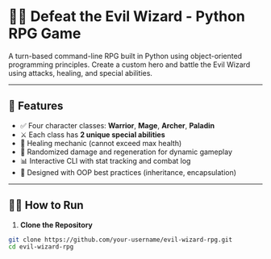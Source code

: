 # 🧙‍♂️ Defeat the Evil Wizard - Python RPG Game

A turn-based command-line RPG built in Python using object-oriented programming principles. Create a custom hero and battle the Evil Wizard using attacks, healing, and special abilities.

---

## 🎯 Features

- ✅ Four character classes: **Warrior**, **Mage**, **Archer**, **Paladin**
- ⚔️ Each class has **2 unique special abilities**
- 💖 Healing mechanic (cannot exceed max health)
- 🎲 Randomized damage and regeneration for dynamic gameplay
- 📊 Interactive CLI with stat tracking and combat log
- 🧠 Designed with OOP best practices (inheritance, encapsulation)

---

## 🧑‍💻 How to Run

1. **Clone the Repository**  
```bash
git clone https://github.com/your-username/evil-wizard-rpg.git
cd evil-wizard-rpg
